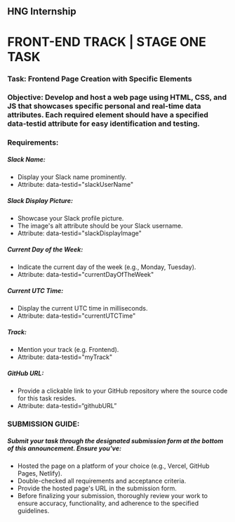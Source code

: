 
## HNG Internship
# FRONT-END TRACK | STAGE ONE TASK
### Task: Frontend Page Creation with Specific Elements
### Objective: Develop and host a web page using HTML, CSS, and JS that showcases specific personal and real-time data attributes. Each required element should have a specified data-testid attribute for easy identification and testing.

### Requirements:
##### Slack Name:
- Display your Slack name prominently.
- Attribute: data-testid="slackUserName"

##### Slack Display Picture:
- Showcase your Slack profile picture.
- The image's alt attribute should be your Slack username.
- Attribute: data-testid="slackDisplayImage"

##### Current Day of the Week:
- Indicate the current day of the week (e.g., Monday, Tuesday).
- Attribute: data-testid="currentDayOfTheWeek"

##### Current UTC Time:
- Display the current UTC time in milliseconds.
- Attribute: data-testid="currentUTCTime"

##### Track:
- Mention your track (e.g. Frontend).
- Attribute: data-testid="myTrack"

##### GitHub URL:
- Provide a clickable link to your GitHub repository where the source code for this task resides.
- Attribute: data-testid=“githubURL”

### SUBMISSION GUIDE:
##### Submit your task through the designated submission form at the bottom of this announcement.  Ensure you've:
- Hosted the page on a platform of your choice (e.g., Vercel, GitHub Pages, Netlify).
- Double-checked all requirements and acceptance criteria.
- Provide the hosted page's URL in the submission form.
- Before finalizing your submission, thoroughly review your work to ensure accuracy, functionality, and adherence to the specified guidelines.
